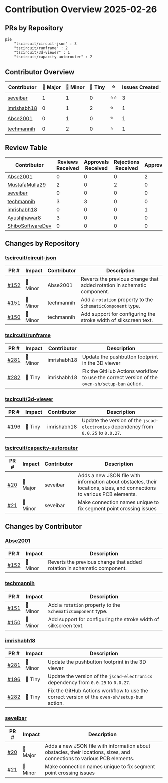 # Contribution Overview 2025-02-26

## PRs by Repository

```mermaid
pie
    "tscircuit/circuit-json" : 3
    "tscircuit/runframe" : 2
    "tscircuit/3d-viewer" : 1
    "tscircuit/capacity-autorouter" : 2
```

## Contributor Overview

| Contributor | 🐳 Major | 🐙 Minor | 🐌 Tiny | ⭐ | Issues Created |
|-------------|---------|---------|---------|-----|----------------|
| [seveibar](#seveibar) | 1 | 1 | 0 | ⭐⭐ | 3 |
| [imrishabh18](#imrishabh18) | 0 | 1 | 2 | ⭐ | 1 |
| [Abse2001](#Abse2001) | 0 | 1 | 0 | ⭐ | 1 |
| [techmannih](#techmannih) | 0 | 2 | 0 | ⭐ | 1 |

## Review Table

[reviews-received-hover]: ## "Number of reviews received for PRs for this contributor"
[approvals-received-hover]: ## "Number of approvals received for PRs this contributor authored"
[rejections-received-hover]: ## "Number of rejections received for PRs this contributor authored"
[prs-opened-hover]: ## "Number of PRs opened by this contributor"
[issues-created-hover]: ## "Number of issues created by this contributor"
[bountied-issues-hover]: ## "Number of issues this contributor created with a bounty"
[bountied-issue-$-hover]: ## "Total bounty amount placed on issues authored by this contributor"

| Contributor | Reviews Received | Approvals Received | Rejections Received | Approvals | Rejections | PRs Opened | PRs Merged | Issues Created | Bountied Issues | Bountied Issue $ |
|---|---|---|---|---|---|---|---|---|---|---|
| [Abse2001](#Abse2001) | 0 | 0 | 0 | 2 | 0 | 1 | 1 | 1 | 1 | 15 |
| [MustafaMulla29](#MustafaMulla29) | 2 | 0 | 2 | 0 | 0 | 2 | 0 | 1 | 0 | 0 |
| [seveibar](#seveibar) | 0 | 0 | 0 | 0 | 1 | 2 | 2 | 3 | 3 | 55 |
| [techmannih](#techmannih) | 3 | 3 | 0 | 0 | 0 | 3 | 2 | 1 | 0 | 0 |
| [imrishabh18](#imrishabh18) | 0 | 0 | 0 | 1 | 0 | 3 | 3 | 1 | 1 | 20 |
| [Ayushjhawar8](#Ayushjhawar8) | 3 | 0 | 0 | 0 | 0 | 2 | 0 | 0 | 0 | 0 |
| [ShiboSoftwareDev](#ShiboSoftwareDev) | 0 | 0 | 0 | 0 | 1 | 0 | 0 | 0 | 0 | 0 |

## Changes by Repository

### [tscircuit/circuit-json](https://github.com/tscircuit/circuit-json)

| PR # | Impact | Contributor | Description |
|------|--------|-------------|-------------|
| [#152](https://github.com/tscircuit/circuit-json/pull/152) | 🐙 Minor | Abse2001 | Reverts the previous change that added rotation in schematic component. |
| [#151](https://github.com/tscircuit/circuit-json/pull/151) | 🐙 Minor | techmannih | Add a `rotation` property to the `SchematicComponent` type. |
| [#150](https://github.com/tscircuit/circuit-json/pull/150) | 🐙 Minor | techmannih | Add support for configuring the stroke width of silkscreen text. |

### [tscircuit/runframe](https://github.com/tscircuit/runframe)

| PR # | Impact | Contributor | Description |
|------|--------|-------------|-------------|
| [#281](https://github.com/tscircuit/runframe/pull/281) | 🐙 Minor | imrishabh18 | Update the pushbutton footprint in the 3D viewer |
| [#282](https://github.com/tscircuit/runframe/pull/282) | 🐌 Tiny | imrishabh18 | Fix the GitHub Actions workflow to use the correct version of the `oven-sh/setup-bun` action. |

### [tscircuit/3d-viewer](https://github.com/tscircuit/3d-viewer)

| PR # | Impact | Contributor | Description |
|------|--------|-------------|-------------|
| [#196](https://github.com/tscircuit/3d-viewer/pull/196) | 🐌 Tiny | imrishabh18 | Update the version of the `jscad-electronics` dependency from `0.0.25` to `0.0.27`. |

### [tscircuit/capacity-autorouter](https://github.com/tscircuit/capacity-autorouter)

| PR # | Impact | Contributor | Description |
|------|--------|-------------|-------------|
| [#20](https://github.com/tscircuit/capacity-autorouter/pull/20) | 🐳 Major | seveibar | Adds a new JSON file with information about obstacles, their locations, sizes, and connections to various PCB elements. |
| [#21](https://github.com/tscircuit/capacity-autorouter/pull/21) | 🐙 Minor | seveibar | Make connection names unique to fix segment point crossing issues |

## Changes by Contributor

### [Abse2001](https://github.com/Abse2001)

| PR # | Impact | Description |
|------|--------|-------------|
| [#152](https://github.com/tscircuit/circuit-json/pull/152) | 🐙 Minor | Reverts the previous change that added rotation in schematic component. |

### [techmannih](https://github.com/techmannih)

| PR # | Impact | Description |
|------|--------|-------------|
| [#151](https://github.com/tscircuit/circuit-json/pull/151) | 🐙 Minor | Add a `rotation` property to the `SchematicComponent` type. |
| [#150](https://github.com/tscircuit/circuit-json/pull/150) | 🐙 Minor | Add support for configuring the stroke width of silkscreen text. |

### [imrishabh18](https://github.com/imrishabh18)

| PR # | Impact | Description |
|------|--------|-------------|
| [#281](https://github.com/tscircuit/runframe/pull/281) | 🐙 Minor | Update the pushbutton footprint in the 3D viewer |
| [#196](https://github.com/tscircuit/3d-viewer/pull/196) | 🐌 Tiny | Update the version of the `jscad-electronics` dependency from `0.0.25` to `0.0.27`. |
| [#282](https://github.com/tscircuit/runframe/pull/282) | 🐌 Tiny | Fix the GitHub Actions workflow to use the correct version of the `oven-sh/setup-bun` action. |

### [seveibar](https://github.com/seveibar)

| PR # | Impact | Description |
|------|--------|-------------|
| [#20](https://github.com/tscircuit/capacity-autorouter/pull/20) | 🐳 Major | Adds a new JSON file with information about obstacles, their locations, sizes, and connections to various PCB elements. |
| [#21](https://github.com/tscircuit/capacity-autorouter/pull/21) | 🐙 Minor | Make connection names unique to fix segment point crossing issues |

